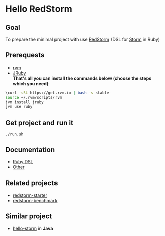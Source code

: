 Hello RedStorm
=========

## Goal
To prepare the minimal project with use [RedStorm] (DSL for [Storm] in Ruby)

## Prerequests
* [rvm]
* [JRuby]  
**That's all you can install the commands below (choose the steps which you need)**:
```sh
\curl -sSL https://get.rvm.io | bash -s stable
source ~/.rvm/scripts/rvm
jvm install jruby
jvm use ruby
```
## Get project and run it
```
./run.sh
```

## Documentation
* [Ruby DSL]
* [Other]

## Related projects
* [redstorm-starter]
* [redstorm-benchmark]

## Similar project
* [hello-storm] in **Java**

[Storm]:http://storm.incubator.apache.org/
[rvm]:http://rvm.io/
[JRuby]:http://jruby.org/
[RedStorm]:https://github.com/colinsurprenant/redstorm
[Ruby DSL]:https://github.com/colinsurprenant/redstorm/wiki/Ruby-DSL
[Other]:https://github.com/colinsurprenant/redstorm/wiki
[redstorm-starter]:https://github.com/colinsurprenant/redstorm-starter/
[redstorm-benchmark]:https://github.com/colinsurprenant/redstorm-benchmark/
[hello-storm]:https://github.com/slon1024/hello-storm
